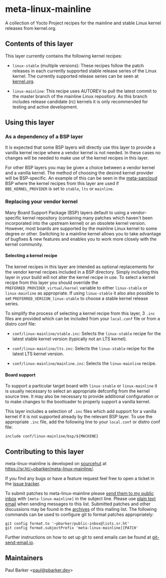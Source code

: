 <!--
Copyright (C) 2021, meta-linux-mainline contributors
SPDX-License-Identifier: CC-BY-4.0
-->

meta-linux-mainline
===================

A collection of Yocto Project recipes for the mainline and stable Linux
kernel releases from kernel.org.

## Contents of this layer

This layer currently contains the following kernel recipes:

* `linux-stable` (multiple versions): These recipes follow the patch releases
  in each currently supported stable release series of the Linux kernel. The
  currently supported release series can be seen at
  [kernel.org](https://www.kernel.org/).

* `linux-mainline`: This recipe uses AUTOREV to pull the latest commit to the
  master branch of the mainline Linux repository. As this branch includes
  release candidate (rc) kernels it is only recommended for testing and active
  development.

## Using this layer

### As a dependency of a BSP layer

It is expected that some BSP layers will directly use this layer to provide a
vanilla kernel recipe where a vendor kernel is not needed. In these cases no
changes will be needed to make use of the kernel recipes in this layer.

For other BSP layers you may be given a choice between a vendor kernel and a
vanilla kernel. The method of choosing the desired kernel provider will be
BSP-specific. An example of this can be seen in the
[meta-sancloud](https://github.com/sancloudltd/meta-sancloud/) BSP where the
kernel recipes from this layer are used if `BBE_KERNEL_PROVIDER` is set to
`stable`, `lts` or `mainline`.

### Replacing your vendor kernel

Many Board Support Package (BSP) layers default to using a vendor-specific
kernel repository (containing many patches which haven't been incorporated
into the upstream kernel) or an obsolete kernel version. However, most boards
are supported by the mainline Linux kernel to some degree or other. Switching
to a mainline kernel allows you to take advantage of bugfixes & new features
and enables you to work more closely with the kernel community.

#### Selecting a kernel recipe

The kernel recipes in this layer are intended as optional replacements for
the vendor kernel recipes included in a BSP directory. Simply including this
layer in your build will not alter the kernel recipe in use. To select a
kernel recipe from this layer you should override the
`PREFERRED_PROVIDER_virtual/kernel` variable to either `linux-stable` or
`linux-mainline` as appropriate. If using `linux-stable` it also also
possible to set `PREFERRED_VERSION_linux-stable` to choose a stable kernel
release series.

To simplify the process of selecting a kernel recipe from this layer, 3
`.inc` files are provided which can be included from your `local.conf` file
or from a distro conf file:

* `conf/linux-mainline/stable.inc`: Selects the `linux-stable` recipe for the
  latest stable kernel version (typically not an LTS kernel).

* `conf/linux-mainline/lts.inc`: Selects the `linux-stable` recipe for the
  latest LTS kernel version.

* `conf/linux-mainline/mainline.inc`: Selects the `linux-mainline` recipe.

#### Board support

To support a particular target board with `linux-stable` or `linux-mainline`
it is usually necessary to select an appropriate defconfig from the kernel
source tree. It may also be necessary to provide additional configuration or
to make changes to the bootloader to properly support a vanilla kernel.

This layer includes a selection of `.inc` files which add support for a
vanilla kernel if it is not supported already by the relevant BSP layer. To
use the appropriate `.inc` file, add the following line to your `local.conf`
or distro conf file:

    include conf/linux-mainline/bsp/${MACHINE}

## Contributing to this layer

meta-linux-mainline is developed on [sourcehut](https://sr.ht/) at
<https://sr.ht/~pbarker/meta-linux-mainline/>.

If you find any bugs or have a feature request feel free to open a ticket in
the [issue tracker](https://todo.sr.ht/~pbarker/meta-linux-mainline).

To submit patches to meta-linux-mainline please
[send them to my public inbox](mailto:~pbarker/public-inbox@lists.sr.ht?subject=[meta-linux-mainline])
with `[meta-linux-mainline]` in the subject line. Please use
[plain text email](https://useplaintext.email/) when sending messages to this
list. Submitted patches and other discussions may be found in the
[archives](https://lists.sr.ht/~pbarker/public-inbox) of this mailing list. The
following commands can be used to configure git to format patches appropriately:

```
git config format.to '~pbarker/public-inbox@lists.sr.ht'
git config format.subjectPrefix 'meta-linux-mainline][PATCH'
```

Further instructions on how to set up git to send emails can be found at
[git-send-email.io](https://git-send-email.io/).

## Maintainers

Paul Barker \<paul@pbarker.dev\>
